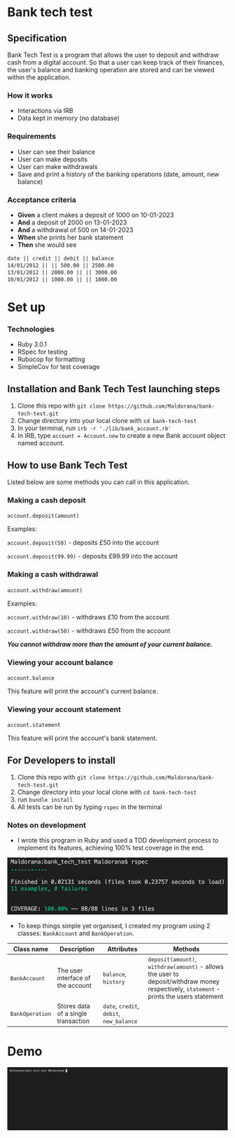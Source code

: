 # Bank tech test

## Specification

Bank Tech Test is a program that allows the user to deposit and withdraw cash from a digital account. So that a user can keep track of their finances, the user's balance and banking operation are stored and can be viewed within the application.

### How it works
- Interactions via IRB
- Data kept in memory (no database)

### Requirements
- User can see their balance
- User can make deposits
- User can make withdrawals
- Save and print a history of the banking operations (date, amount, new balance)

### Acceptance criteria

- **Given** a client makes a deposit of 1000 on 10-01-2023
- **And** a deposit of 2000 on 13-01-2023
- **And** a withdrawal of 500 on 14-01-2023
- **When** she prints her bank statement
- **Then** she would see

```
date || credit || debit || balance
14/01/2012 || || 500.00 || 2500.00
13/01/2012 || 2000.00 || || 3000.00
10/01/2012 || 1000.00 || || 1000.00
```

# Set up

### Technologies

- Ruby 3.0.1
- RSpec for testing
- Rubocop for formatting
- SimpleCov for test coverage

## Installation and Bank Tech Test launching steps 

1. Clone this repo with `git clone https://github.com/Maldorana/bank-tech-test.git`
1. Change directory into your local clone with `cd bank-tech-test`
1. In your terminal, run `irb -r './lib/bank_account.rb'`
1. In IRB, type `account = Account.new` to create a new Bank account object named account.

## How to use Bank Tech Test

Listed below are some methods you can call in this application.

### Making a cash deposit
`account.deposit(amount)`

Examples:

`account.deposit(50)` - deposits £50 into the account

`account.deposit(99.99)` - deposits £99.99 into the account

### Making a cash withdrawal
`account.withdraw(amount)`

Examples:

`account.withdraw(10)` - withdraws £10 from the account

`account.withdraw(50)` - withdraws £50 from the account 

*__*You cannot withdraw more than the amount of your current balance.*__*

### Viewing your account balance
`account.balance`

This feature will print the account's current balance.

### Viewing your account statement
`account.statement`

This feature will print the account's bank statement.

## For Developers to install

1. Clone this repo with `git clone https://github.com/Maldorana/bank-tech-test.git`
1. Change directory into your local clone with `cd bank-tech-test`
1. run `bundle install`
1. All tests can be run by typing `rspec` in the terminal

### Notes on development
- I wrote this program in Ruby and used a TDD development process to implement its features, achieving 100% test coverage in the end.

![Tests and coverage](/img/tests.png)

- To keep things simple yet organised, I created my program using 2 classes: `BankAccount` and `BankOperation`.

| Class name  | Description | Attributes | Methods
| ----------- | ----------------- | ---------- | ------- 
| `BankAccount`  | The user interface of the account  | `balance`, `history` | `deposit(amount)`, `withdraw(amount)` - allows the user to deposit/withdraw money respectively, `statement` - prints the users statement
| `BankOperation` | Stores data of a single transaction | `date`, `credit`, `debit`, `new_balance` | |

# Demo

![Tests and coverage](/img/bank-demo.gif)


